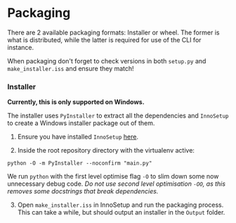 # Packaging

There are 2 available packaging formats: Installer or wheel. The former is what is distributed, while the latter is
required for use of the CLI for instance.

When packaging don't forget to check versions in both `setup.py` and `make_installer.iss` and ensure they match!

### Installer

**Currently, this is only supported on Windows.**

The installer uses `PyInstaller` to extract all the dependencies and `InnoSetup` to create a Windows installer package
out of them.

1. Ensure you have installed `InnoSetup` [here](https://jrsoftware.org/isdl.php).

2. Inside the root repository directory with the virtualenv active:

```commandline
python -O -m PyInstaller --noconfirm "main.py"
```

We run `python` with the first level optimise flag `-O` to slim down some now unnecessary debug code. *Do not use second
level optimisation `-OO`, as this removes some docstrings that break dependencies.*

3. Open `make_installer.iss` in InnoSetup and run the packaging process. This can take a while, but should output an
   installer in the `Output` folder.
